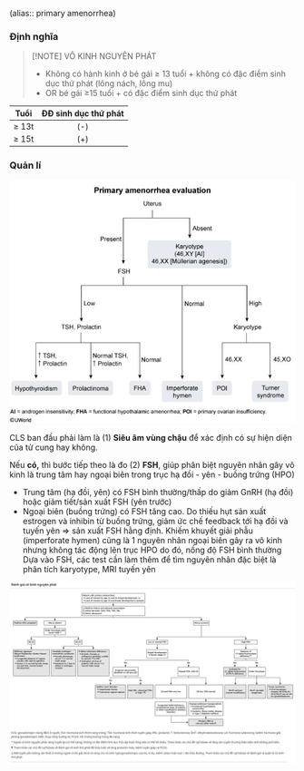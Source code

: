(alias:: primary amenorrhea)  
  
  
### Định nghĩa  
  
> [!NOTE] VÔ KINH NGUYÊN PHÁT  
> - Không có hành kinh ở bé gái ≥ 13 tuổi + không có đặc điểm sinh dục thứ phát (lông nách, lông mu)  
> - OR bé gái ≥15 tuổi + có đặc điểm sinh dục thứ phát  
  
| Tuổi  | ĐĐ sinh dục thứ phát |  
|:-----:|:--------------------:|  
| ≥ 13t |         (-)          |  
| ≥ 15t |         (+)          |   
  
### Quản lí  
![444](../../../200%20Files/image/image/V%C3%B4%20kinh%20nguy%C3%AAn%20ph%C3%A1t-1689825529916.jpeg)  
  
CLS ban đầu phải làm là (1) **Siêu âm vùng chậu** để xác định có sự hiện diện của tử cung hay không.  
  
Nếu **có,** thì bước tiếp theo là đo (2) **FSH**, giúp phân biệt nguyên nhân gây vô kinh là trung tâm hay ngoại biên trong trục hạ đồi - yên - buồng trứng (HPO)  
- Trung tâm (hạ đồi, yên) có FSH bình thường/thấp do giảm GnRH (hạ đồi) hoặc giảm tiết/sản xuất FSH (yên trước)  
- Ngoại biên (buồng trứng) có FSH tăng cao. Do thiếu hụt sản xuất estrogen và inhibin từ buồng trứng, giảm ức chế feedback tới hạ đồi và tuyến yên ⇒ sản xuất FSH hằng định. Khiếm khuyết giải phẫu (imperforate hymen) cũng là 1 nguyên nhân ngoại biên gây ra vô kinh nhưng không tác động lên trục HPO do đó, nồng độ FSH bình thường  
Dựa vào FSH, các test cần làm thêm để tìm nguyên nhân đặc biệt là phân tích karyotype, MRI tuyến yên  
  
  
  
![Vô kinh nguyên phát-1689826547637.jpeg](../../../200%20Files/image/image/V%C3%B4%20kinh%20nguy%C3%AAn%20ph%C3%A1t-1689826547637.jpeg)